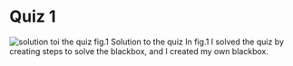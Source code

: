 # Quiz 1
![solution toi the quiz](IMG_5147.jpg)
fig.1 Solution to the quiz
In fig.1 I solved the quiz by creating steps to solve the blackbox, and I created my own blackbox.
